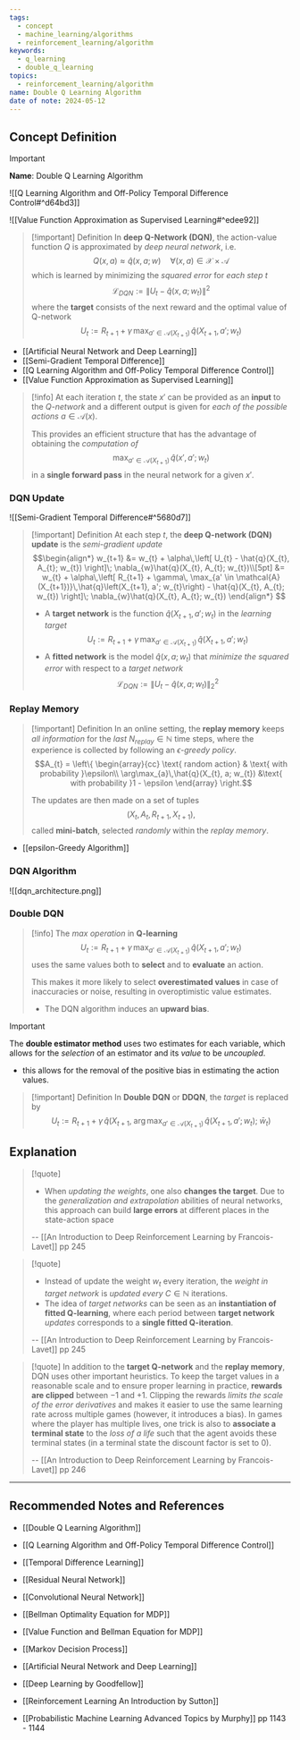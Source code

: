 ```yaml
---
tags:
  - concept
  - machine_learning/algorithms
  - reinforcement_learning/algorithm
keywords:
  - q_learning
  - double_q_learning
topics:
  - reinforcement_learning/algorithm
name: Double Q Learning Algorithm
date of note: 2024-05-12
---
```


## Concept Definition

>[!important]
>**Name**: Double Q Learning Algorithm

![[Q Learning Algorithm and Off-Policy Temporal Difference Control#^d64bd3]]

![[Value Function Approximation as Supervised Learning#^edee92]]

>[!important] Definition
>In **deep Q-Network (DQN)**, the action-value function $Q$ is approximated by *deep neural network*, i.e.
>$$
>Q(x, a) \approx  \hat{q}(x, a; w) \quad \forall (x, a) \in \mathcal{X} \times \mathcal{A}
>$$
>which is learned by minimizing the *squared error* for *each step* $t$
>$$
>\mathcal{L}_{DQN} := \lVert U_{t} - \hat{q}(x, a; w_{t}) \rVert^2 
>$$
>where the **target** consists of the next reward and the optimal value of Q-network
>$$
>U_{t} := R_{t+1} + \gamma\, \max_{a' \in \mathcal{A}(X_{t+1})}\,\hat{q}\left(X_{t+1}, a'; w_{t}\right)
>$$

- [[Artificial Neural Network and Deep Learning]]
- [[Semi-Gradient Temporal Difference]]
- [[Q Learning Algorithm and Off-Policy Temporal Difference Control]]
- [[Value Function Approximation as Supervised Learning]]


>[!info]
>At each iteration $t$, the state $x'$ can be provided as an **input** to the *Q-network* and a different output is given for *each of the possible actions* $a\in \mathcal{A}(x)$. 
>
>This provides an efficient structure that has the advantage of obtaining the *computation of* $$ \max_{a' \in \mathcal{A}(X_{t+1})}\,\hat{q}\left(x', a'; w_{t}\right)$$ in a **single forward pass** in the neural network for a given $x'$.

### DQN Update

![[Semi-Gradient Temporal Difference#^5680d7]]

>[!important] Definition
>At each step $t$, the **deep Q-network (DQN) update** is the *semi-gradient update*
>$$\begin{align*}
>w_{t+1} &= w_{t} + \alpha\,\left[ U_{t}  - \hat{q}(X_{t}, A_{t}; w_{t}) \right]\;  \nabla_{w}\hat{q}(X_{t}, A_{t}; w_{t})\\[5pt]
>&=  w_{t} + \alpha\,\left[ R_{t+1} + \gamma\, \max_{a' \in \mathcal{A}(X_{t+1})}\,\hat{q}\left(X_{t+1}, a'; w_{t}\right) - \hat{q}(X_{t}, A_{t}; w_{t}) \right]\;  \nabla_{w}\hat{q}(X_{t}, A_{t}; w_{t})
>\end{align*}
>$$
>- A **target network** is the function $\hat{q}\left(X_{t+1}, a'; w_{t}\right)$ in the *learning target* $$U_{t} := R_{t+1} + \gamma\, \max_{a' \in \mathcal{A}(X_{t+1})}\,\hat{q}\left(X_{t+1}, a'; w_{t}\right)$$
>- A **fitted network** is the model $\hat{q}(x, a; w_{t})$ that *minimize the squared error* with respect to a *target network* $$\mathcal{L}_{DQN} := \lVert U_{t} - \hat{q}(x, a; w_{t}) \rVert_{2}^2 $$
>

### Replay Memory

>[!important] Definition
>In an online setting, the **replay memory**  keeps *all information* for the *last* $N_{replay}\in \mathbb{N}$ time steps, where the experience is collected by following an *$\epsilon$-greedy policy*. 
>$$A_{t} = \left\{ \begin{array}{cc} \text{ random action} & \text{ with probability }\epsilon\\ \arg\max_{a}\,\hat{q}(X_{t}, a; w_{t}) &\text{ with probability }1 - \epsilon \end{array} \right.$$
>
>The updates are then made on a set of tuples $$(X_{t}, A_{t}, R_{t+1}, X_{t+1}),$$ called **mini-batch**, selected *randomly* within the *replay memory*.

- [[epsilon-Greedy Algorithm]]

### DQN Algorithm

![[dqn_architecture.png]]

### Double DQN

>[!info]
>The *max operation* in **Q-learning** 
>$$
>U_{t} := R_{t+1} + \gamma\, \max_{a' \in \mathcal{A}(X_{t+1})}\,\hat{q}\left(X_{t+1}, a'; w_{t}\right)
>$$
>uses the same values both to **select** and to **evaluate** an action.
>
>This makes it more likely to select **overestimated values** in case of inaccuracies or noise, resulting in overoptimistic value estimates.
>- The DQN algorithm induces an **upward bias**.

>[!important]
>The **double estimator method** uses two estimates for each variable, which allows for the *selection* of an estimator and its *value* to be *uncoupled*.
>- this allows for the removal of the positive bias in estimating the action values.

>[!important] Definition
>In **Double DQN** or **DDQN**, the *target* is replaced by
>$$
>U_{t} := R_{t+1} + \gamma\, \hat{q}\left(X_{t+1},\; \arg\max_{a' \in \mathcal{A}(X_{t+1})}\,\hat{q}(X_{t+1}, a'; w_{t});\; \bar{w}_{t}\right)
>$$




## Explanation

>[!quote]
>- When *updating the weights*, one also **changes the target**. Due to the *generalization and extrapolation* abilities of neural networks, this approach can build **large errors** at different places in the state-action space
>  
>-- [[An Introduction to Deep Reinforcement Learning by Francois-Lavet]] pp 245  

>[!quote]
>- Instead of update the weight $w_{t}$ every iteration, the *weight in target network* is *updated every* $C\in \mathbb{N}$ iterations.
>- The idea of *target networks* can be seen as an **instantiation of fitted Q-learning**, where each period between **target network** *updates* corresponds to a **single fitted Q-iteration**.
>  
>-- [[An Introduction to Deep Reinforcement Learning by Francois-Lavet]] pp 245    

>[!quote]
>In addition to the **target Q-network** and the **replay memory**, DQN uses other important heuristics. To keep the target values in a reasonable scale and to ensure proper learning in practice, **rewards are clipped** between $-1$ and $+1$. Clipping the rewards *limits the scale of the error derivatives* and makes it easier to use the same learning rate across multiple games (however, it introduces a bias). In games where the player has multiple lives, one trick is also to **associate a terminal state** to the *loss of a life* such that the agent avoids these terminal states (in a terminal state the discount factor is set to 0).
>
>-- [[An Introduction to Deep Reinforcement Learning by Francois-Lavet]] pp 246








-----------
##  Recommended Notes and References



- [[Double Q Learning Algorithm]]
- [[Q Learning Algorithm and Off-Policy Temporal Difference Control]]
- [[Temporal Difference Learning]]
- [[Residual Neural Network]]
- [[Convolutional Neural Network]]


- [[Bellman Optimality Equation for MDP]]
- [[Value Function and Bellman Equation for MDP]]
- [[Markov Decision Process]]
- [[Artificial Neural Network and Deep Learning]]



- [[Deep Learning by Goodfellow]]
- [[Reinforcement Learning An Introduction by Sutton]]
- [[Probabilistic Machine Learning Advanced Topics by Murphy]] pp 1143 - 1144
